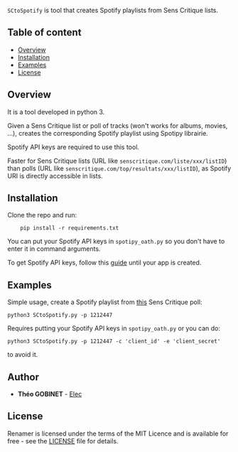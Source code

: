 `SCtoSpotify` is tool that creates Spotify playlists from Sens Critique lists.

## Table of content

- [Overview](#Overview)
- [Installation](#Installation)
- [Examples](#Authors)
- [License](#License)

## Overview
It is a tool developed in python 3.

Given a Sens Critique list or poll of tracks (won't works for albums, movies, ...), creates the corresponding Spotify playlist using Spotipy librairie.

Spotify API keys are required to use this tool.

Faster for Sens Critique lists (URL like `senscritique.com/liste/xxx/listID`) than polls (URL like `senscritique.com/top/resultats/xxx/listID`), as Spotify URI is directly accessible in lists.

## Installation

Clone the repo and run:

```
    pip install -r requirements.txt 
```

You can put your Spotify API keys in `spotipy_oath.py` so you don't have to enter it in command arguments.

To get Spotify API keys, follow this [guide](https://developer.spotify.com/documentation/web-api/quick-start/) until your app is created.

## Examples

Simple usage, create a Spotify playlist from [this](https://www.senscritique.com/top/resultats/Les_meilleurs_morceaux_de_2016/1212447) Sens Critique poll:
```
python3 SCtoSpotify.py -p 1212447
```
Requires putting your Spotify API keys in `spotipy_oath.py` or you can do:
```
python3 SCtoSpotify.py -p 1212447 -c 'client_id' -e 'client_secret'
```
to avoid it.



## Author
* **Théo GOBINET** - [Elec](https://github.com/theogobinet)
## License
Renamer is licensed under the terms of the MIT Licence 
and is available for free - see the [LICENSE](https://github.com/theogobinet/Renamer/blob/main/LICENSE) file for details.